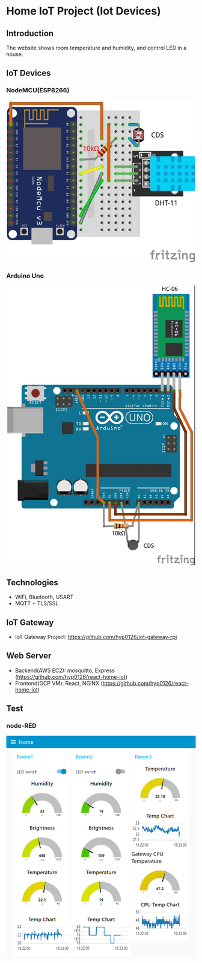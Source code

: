 # Home IoT Project (Iot Devices)

## Introduction
The website shows room temperature and humidity, and control LED in a house.

## IoT Devices
### NodeMCU(ESP8266)
<p align="center">
<img src="https://github.com/hyp0126/iot-device/blob/main/ESP8266_DHT11_CDS.jpg?raw=true" width="500" />
</p>

### Arduino Uno
<p align="center">
<img src="https://github.com/hyp0126/iot-device/blob/main/UNO_HC-06_THERMISTOR.jpg?raw=true" width="500" />
</p>

## Technologies
* WiFi, Bluetooth, USART<br/>
* MQTT + TLS/SSL

## IoT Gateway
* IoT Gateway Project: https://github.com/hyp0126/iot-gateway-rpi

## Web Server
* Backend(AWS EC2): mosquitto, Express (https://github.com/hyp0126/react-home-iot)<br/>
* Frontend(GCP VM): React, NGINX (https://github.com/hyp0126/react-home-iot)<br/>

## Test
### node-RED
<p align="center">
<img src="https://github.com/hyp0126/iot-device/blob/main/node-RED/node-RED.png?raw=true" width="700" />
</p>

